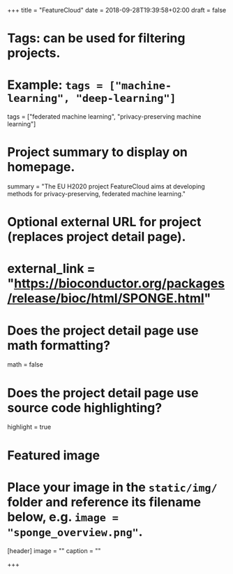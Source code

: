 +++
title = "FeatureCloud"
date = 2018-09-28T19:39:58+02:00
draft = false

# Tags: can be used for filtering projects.
# Example: `tags = ["machine-learning", "deep-learning"]`
tags = ["federated machine learning", "privacy-preserving machine learning"]

# Project summary to display on homepage.
summary = "The EU H2020 project FeatureCloud aims at developing methods for privacy-preserving, federated machine learning."

# Optional external URL for project (replaces project detail page).
# external_link = "https://bioconductor.org/packages/release/bioc/html/SPONGE.html"

# Does the project detail page use math formatting?
math = false

# Does the project detail page use source code highlighting?
highlight = true

# Featured image
# Place your image in the `static/img/` folder and reference its filename below, e.g. `image = "sponge_overview.png"`.
[header]
image = ""
caption = ""

+++
